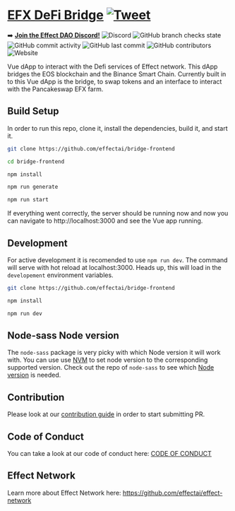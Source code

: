 # [EFX DeFi Bridge](https://bridge.effect.network) [![Tweet](https://img.shields.io/twitter/url/http/shields.io.svg?style=social)](https://twitter.com/intent/tweet?hashtags=crypto%20%23defi%20%23blockchain%20%23dApp%20%23Vue%20%23nodejs&original_referer=https%3A%2F%2Fpublish.twitter.com%2F&ref_src=twsrc%5Etfw%7Ctwcamp%5Ebuttonembed%7Ctwterm%5Eshare%7Ctwgr%5E&text=Consider%20giving%20our%20DeFi%20bridge%20dApp%20a%20quick%20star%20%E2%AD%90%20on%20GitHub!&url=https%3A%2F%2Fgithub.com%2Feffectai%2Fbridge-frontend&via=effectaix)

➡️ <b><a href="https://discord.gg/hM3237cYXP">Join the Effect DAO Discord!</a></b>
![Discord](https://img.shields.io/discord/519860537891487745?style=social)
![GitHub branch checks state](https://img.shields.io/github/checks-status/effectai/bridge-frontend/main?style=social)
![GitHub commit activity](https://img.shields.io/github/commit-activity/m/effectai/bridge-frontend?style=social)
![GitHub last commit](https://img.shields.io/github/last-commit/effectai/bridge-frontend?style=social)
![GitHub contributors](https://img.shields.io/github/contributors/effectai/bridge-frontend?style=social)
![Website](https://img.shields.io/website?style=social&url=https%3A%2F%2Fbridge.effect.network)

Vue dApp to interact with the Defi services of Effect network. 
This dApp bridges the EOS blockchain and the Binance Smart Chain.
Currently built in to this Vue dApp is the bridge, to swap tokens and an interface to interact with the Pancakeswap EFX farm. 


## Build Setup
In order to run this repo, clone it, install the dependencies, build it, and start it. 
```bash
git clone https://github.com/effectai/bridge-frontend

cd bridge-frontend

npm install

npm run generate

npm run start
```

If everything went correctly, the server should be running now and now you can navigate to http://localhost:3000 and see the Vue app running.


## Development
For active development it is recomended to use `npm run dev`. The command will serve with hot reload at localhost:3000. Heads up, this will load in the `developement` environment variables. 

```bash
git clone https://github.com/effectai/bridge-frontend

npm install

npm run dev
```

## Node-sass Node version
The `node-sass` package is very picky with which Node version it will work with. 
You can use use [NVM](https://github.com/nvm-sh/nvm) to set node version to the corresponding supported version. 
Check out the repo of `node-sass` to see which [Node version](https://github.com/sass/node-sass#node-version-support-policy
) is needed.

## Contribution
Please look at our [contribution guide](https://github.com/effectai/effect-network/blob/master/.github/CONTRIBUTING.md) in order to start submitting PR.

## Code of Conduct
You can take a look at our code of conduct here: [CODE OF
CONDUCT](https://github.com/effectai/effect-network/blob/master/.github/CODE_OF_CONDUCT.md)

## Effect Network
Learn more about Effect Network here: https://github.com/effectai/effect-network
